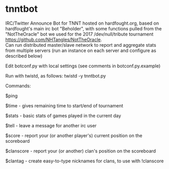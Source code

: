 # tnntbot
IRC/Twitter Announce Bot for TNNT hosted on hardfought.org, based on hardfought's main irc bot "Beholder", with some functions pulled from the "NotTheOracle" bot we used for the 2017 /dev/null/tribute tournament https://github.com/NHTangles/NotTheOracle.  
Can run distributed master/slave network to report and aggregate stats from multiple servers (run an instance on each server and configure as described below)

Edit botconf.py with local settings (see comments in botconf.py.example)

Run with twistd, as follows:
 twistd -y tnntbot.py

Commands:

$ping

$time - gives remaining time to start/end of tournament

$stats - basic stats of games played in the current day

$tell - leave a message for another irc user

$score - report your (or another player's) current position on the scoreboard

$clanscore - report your (or another) clan's position on the scoreboard

$clantag - create easy-to-type nicknames for clans, to use with !clanscore
